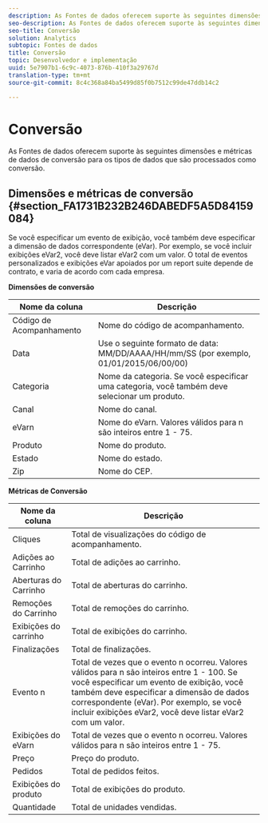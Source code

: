 ```yaml
---
description: As Fontes de dados oferecem suporte às seguintes dimensões e métricas de dados de conversão para os tipos de dados que são processados como conversão.
seo-description: As Fontes de dados oferecem suporte às seguintes dimensões e métricas de dados de conversão para os tipos de dados que são processados como conversão.
seo-title: Conversão
solution: Analytics
subtopic: Fontes de dados
title: Conversão
topic: Desenvolvedor e implementação
uuid: 5e7907b1-6c9c-4073-876b-410f3a29767d
translation-type: tm+mt
source-git-commit: 8c4c368a84ba5499d85f0b7512c99de47ddb14c2

---
```



# Conversão

As Fontes de dados oferecem suporte às seguintes dimensões e métricas de dados de conversão para os tipos de dados que são processados como conversão.

## Dimensões e métricas de conversão {#section_FA1731B232B246DABEDF5A5D84159084}

Se você especificar um evento de exibição, você também deve especificar a dimensão de dados correspondente (eVar). Por exemplo, se você incluir exibições eVar2, você deve listar eVar2 com um valor. O total de eventos personalizados e exibições eVar apoiados por um report suite depende de contrato, e varia de acordo com cada empresa.

<p class="head"> <b>Dimensões de conversão</b> </p>

| Nome da coluna | Descrição |
|--- |--- |
| Código de Acompanhamento |  Nome do código de acompanhamento. |
| Data | Use o seguinte formato de data: MM/DD/AAAA/HH/mm/SS (por exemplo, 01/01/2015/06/00/00) |
| Categoria | Nome da categoria.  Se você especificar uma categoria, você também deve selecionar um produto. |
| Canal | Nome do canal. |
| eVarn | Nome do eVarn. Valores válidos para n são inteiros entre 1 - 75. |
| Produto | Nome do produto. |
| Estado | Nome do estado. |
| Zip | Nome do CEP. |

<p class="head"> <b>Métricas de Conversão</b> </p>

| Nome da coluna | Descrição |
|--- |--- |
| Cliques | Total de visualizações do código de acompanhamento. |
| Adições ao Carrinho | Total de adições ao carrinho. |
| Aberturas do Carrinho | Total de aberturas do carrinho. |
| Remoções do Carrinho | Total de remoções do carrinho. |
| Exibições do carrinho | Total de exibições do carrinho. |
| Finalizações | Total de finalizações. |
| Evento n | Total de vezes que o evento n ocorreu. Valores válidos para n são inteiros entre 1 - 100.  Se você especificar um evento de exibição, você também deve especificar a dimensão de dados correspondente (eVar). Por exemplo, se você incluir exibições eVar2, você deve listar eVar2 com um valor. |
| Exibições do eVarn | Total de vezes que o evento n ocorreu. Valores válidos para n são inteiros entre 1 - 75. |
| Preço | Preço do produto. |
| Pedidos | Total de pedidos feitos. |
| Exibições do produto | Total de exibições do produto. |
| Quantidade | Total de unidades vendidas. |
